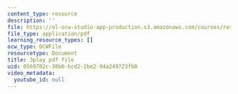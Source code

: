 ```yaml
---
content_type: resource
description: ''
file: https://ol-ocw-studio-app-production.s3.amazonaws.com/courses/res-9-003-brains-minds-and-machines-summer-course-summer-2015/8569702c38b6bcd22be294a249723fb0_1kel8U86EVE.pdf
file_type: application/pdf
learning_resource_types: []
ocw_type: OCWFile
resourcetype: Document
title: 3play pdf file
uid: 8569702c-38b6-bcd2-2be2-94a249723fb0
video_metadata:
  youtube_id: null
---
```

